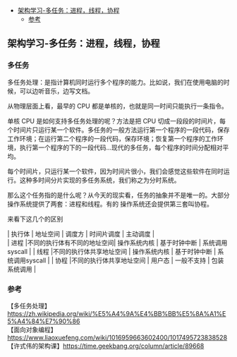 <!-- START doctoc generated TOC please keep comment here to allow auto update -->
<!-- DON'T EDIT THIS SECTION, INSTEAD RE-RUN doctoc TO UPDATE -->

- [架构学习-多任务：进程，线程，协程](#%E6%9E%B6%E6%9E%84%E5%AD%A6%E4%B9%A0-%E5%A4%9A%E4%BB%BB%E5%8A%A1%E8%BF%9B%E7%A8%8B%E7%BA%BF%E7%A8%8B%E5%8D%8F%E7%A8%8B)
  - [参考](#%E5%8F%82%E8%80%83)

<!-- END doctoc generated TOC please keep comment here to allow auto update -->

## 架构学习-多任务：进程，线程，协程

### 多任务

多任务处理：是指计算机同时运行多个程序的能力。比如说，我们在使用电脑的时候，可以边听音乐，边写文档。    

从物理层面上看，最早的 CPU 都是单核的，也就是同一时间只能执行一条指令。   

单核 CPU 是如何支持多任务处理的呢？方法是把 CPU 切成一段段的时间片，每个时间片只运行某一个软件。多任务的一般方法运行第一个程序的一段代码，保存工作环境；在运行第二个程序的一段代码，保存环境；恢复第一个程序的工作环境，执行第一个程序的下的一段代码...现代的多任务，每个程序的时间分配相对平均。   

每个时间片，只运行某一个软件，因为时间片很小，我们会感觉这些软件在同时运行。这种多时间分片实现的多任务系统，我们称之为分时系统。   

那么这个任务指的是什么呢？从今天的现实看，任务的抽象并不是唯⼀的。⼤部分操作系统提供了两套：进程和线程。有的 操作系统还会提供第三套叫协程。   

来看下这几个的区别  

|     执行体      |        地址空间         |      调度方    |      时间片调度    |      主动调度    |                
|     进程        |不同的执行体有不同的地址空间|   操作系统内核  |     基于时钟中断   |   系统调用syscall |
|     线程        |不同的执行体共享地址空间   |   操作系统内核  |     基于时钟中断   |   系统调用syscall |
|     协程        |不同的执行体共享地址空间   |   用户态       |     一般不支持     |   包装系统调用     |




### 参考

【多任务处理】https://zh.wikipedia.org/wiki/%E5%A4%9A%E4%BB%BB%E5%8A%A1%E5%A4%84%E7%90%86  
【面向对象编程】https://www.liaoxuefeng.com/wiki/1016959663602400/1017495723838528      
【许式伟的架构课】https://time.geekbang.org/column/article/89668  